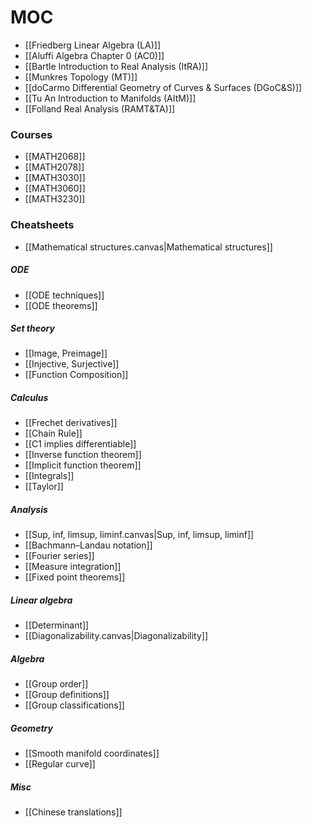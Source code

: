 # MOC
- [[Friedberg Linear Algebra (LA)]]
- [[Aluffi Algebra Chapter 0 (AC0)]]
- [[Bartle Introduction to Real Analysis (ItRA)]]
- [[Munkres Topology (MT)]]
- [[doCarmo Differential Geometry of Curves & Surfaces (DGoC&S)]]
- [[Tu An Introduction to Manifolds (AItM)]] 
- [[Folland Real Analysis (RAMT&TA)]]
### Courses
- [[MATH2068]]
- [[MATH2078]]
- [[MATH3030]]
- [[MATH3060]]
- [[MATH3230]]
### Cheatsheets
- [[Mathematical structures.canvas|Mathematical structures]]
##### ODE
- [[ODE techniques]]
- [[ODE theorems]]
##### Set theory
- [[Image, Preimage]]
- [[Injective, Surjective]]
- [[Function Composition]]
##### Calculus
- [[Frechet derivatives]]
- [[Chain Rule]]
- [[C1 implies differentiable]]
- [[Inverse function theorem]]
- [[Implicit function theorem]]
- [[Integrals]]
- [[Taylor]]
##### Analysis
- [[Sup, inf, limsup, liminf.canvas|Sup, inf, limsup, liminf]]
- [[Bachmann–Landau notation]]
- [[Fourier series]]
- [[Measure integration]]
- [[Fixed point theorems]]
##### Linear algebra
- [[Determinant]]
- [[Diagonalizability.canvas|Diagonalizability]]
##### Algebra
- [[Group order]]
- [[Group definitions]]
- [[Group classifications]]
##### Geometry
- [[Smooth manifold coordinates]]
- [[Regular curve]]
##### Misc
- [[Chinese translations]]
